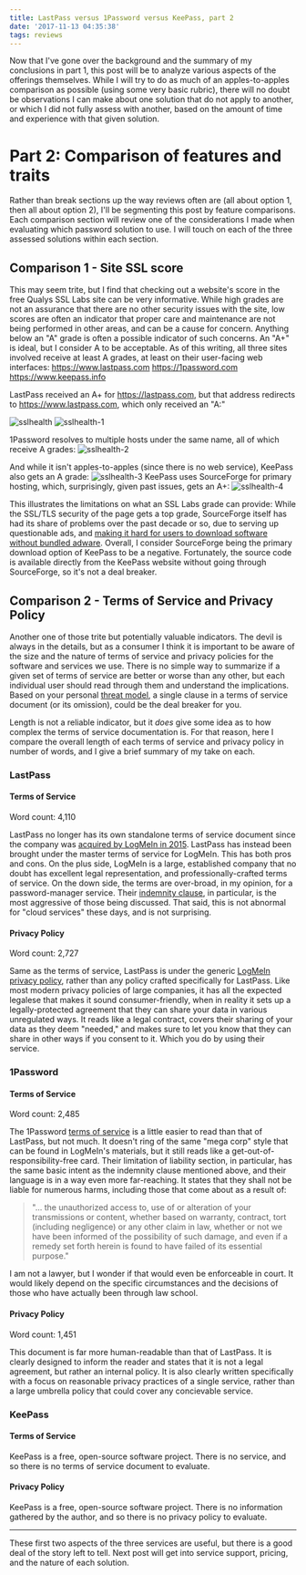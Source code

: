 ```yaml
---
title: LastPass versus 1Password versus KeePass, part 2
date: '2017-11-13 04:35:38'
tags: reviews
---
```


Now that I've gone over the background and the summary of my conclusions in part 1, this post will be to analyze various aspects of the offerings themselves. While I will try to do as much of an apples-to-apples comparison as possible (using some very basic rubric), there will no doubt be observations I can make about one solution that do not apply to another, or which I did not fully assess with another, based on the amount of time and experience with that given solution.
# Part 2: Comparison of features and traits
Rather than break sections up the way reviews often are (all about option 1, then all about option 2), I'll be segmenting this post by feature comparisons. Each comparison section will review one of the considerations I made when evaluating which password solution to use. I will touch on each of the three assessed solutions within each section.

## Comparison 1 - Site SSL score
This may seem trite, but I find that checking out a website's score in the free Qualys SSL Labs site can be very informative. While high grades are not an assurance that there are no other security issues with the site, low scores are often an indicator that proper care and maintenance are not being performed in other areas, and can be a cause for concern. Anything below an "A" grade is often a possible indicator of such concerns. An "A+" is ideal, but I consider A to be acceptable. 
As of this writing, all three sites involved receive at least A grades, at least on their user-facing web interfaces:
https://www.lastpass.com
https://1password.com
https://www.keepass.info

LastPass received an A+ for https://lastpass.com, but that address redirects to https://www.lastpass.com, which only received an "A:"

![sslhealth](/assets/images/sslhealth.png)
![sslhealth-1](/assets/images/sslhealth-1.png)

1Password resolves to multiple hosts under the same name, all of which receive A grades:
![sslhealth-2](/assets/images/sslhealth-2.png)

And while it isn't apples-to-apples (since there is no web service), KeePass also gets an A grade:
![sslhealth-3](/assets/images/sslhealth-3.png)
KeePass uses SourceForge for primary hosting, which, surprisingly, given past issues, gets an A+:
![sslhealth-4](/assets/images/sslhealth-4.png)

This illustrates the limitations on what an SSL Labs grade can provide: While the SSL/TLS security of the page gets a top grade, SourceForge itself has had its share of problems over the past decade or so, due to serving up questionable ads, and [making it hard for users to download software without bundled adware](https://en.wikipedia.org/wiki/SourceForge#DevShare_adware).
Overall, I consider SourceForge being the primary download option of KeePass to be a negative. Fortunately, the source code is available directly from the KeePass website without going through SourceForge, so it's not a deal breaker.

## Comparison 2 - Terms of Service and Privacy Policy
Another one of those trite but potentially valuable indicators. The devil is always in the details, but as a consumer I think it is important to be aware of the size and the nature of terms of service and privacy policies for the software and services we use.
There is no simple way to summarize if a given set of terms of service are better or worse than any other, but each individual user should read through them and understand the implications. Based on your personal [threat model](https://en.wikipedia.org/wiki/Threat_model), a single clause in a terms of service document (or its omission), could be the deal breaker for you.

Length is not a reliable indicator, but it *does* give some idea as to how complex the terms of service documentation is. For that reason, here I compare the overall length of each terms of service and privacy policy in number of words, and I give a  brief summary of my take on each.

### LastPass
#### Terms of Service
Word count: 4,110

LastPass no longer has its own standalone terms of service document since the company was [acquired by LogMeIn in 2015](https://investor.logmeininc.com/about-us/investors/news/press-release-details/2015/LogMeIn-to-Acquire-Password-Management-Leader-LastPass/default.aspx). LastPass has instead been brought under the master terms of service for LogMeIn. This has both pros and cons. On the plus side, LogMeIn is a large, established company that no doubt has excellent legal representation, and professionally-crafted terms of service. On the down side, the terms are over-broad, in my opinion, for a password-manager service. Their [indemnity clause](https://www.logmeininc.com/legal/terms-and-conditions), in particular, is the most aggressive of those being discussed. That said, this is not abnormal for "cloud services" these days, and is not surprising.

#### Privacy Policy
Word count: 2,727

Same as the terms of service, LastPass is under the generic [LogMeIn privacy policy](https://secure.logmein.com/home/en/policies/privacy/), rather than any policy crafted specifically for LastPass. Like most modern privacy policies of large companies, it has all the expected legalese that makes it sound consumer-friendly, when in reality it sets up a legally-protected agreement that they can share your data in various unregulated ways. It reads like a legal contract, covers their sharing of your data as they deem "needed," and makes sure to let you know that they can share in other ways if you consent to it. Which you do by using their service.

### 1Password
#### Terms of Service
Word count: 2,485

The 1Password [terms of service](https://1password.com/legal/terms-of-service/) is a little easier to read than that of LastPass, but not much. It doesn't ring of the same "mega corp" style that can be found in LogMeIn's materials, but it still reads like a get-out-of-responsibility-free card. Their limitation of liability section, in particular, has the same basic intent as the indemnity clause mentioned above, and their language is in a way even more far-reaching. It states that they shall not be liable for numerous harms, including those that come about as a result of:

> "... the unauthorized access to, use of or alteration of your transmissions or content, whether based on warranty, contract, tort (including negligence) or any other claim in law, whether or not we have been informed of the possibility of such damage, and even if a remedy set forth herein is found to have failed of its essential purpose."

I am not a lawyer, but I wonder if that would even be enforceable in court. It would likely depend on the specific circumstances and the decisions of those who have actually been through law school.

#### Privacy Policy
Word count: 1,451

This document is far more human-readable than that of LastPass. It is clearly designed to inform the reader and states that it is not a legal agreement, but rather an internal policy. It is also clearly written specifically with a focus on reasonable privacy practices of a single service, rather than a large umbrella policy that could cover any concievable service.

### KeePass
#### Terms of Service
KeePass is a free, open-source software project. There is no service, and so there is no terms of service document to evaluate.

#### Privacy Policy
KeePass is a free, open-source software project. There is no information gathered by the author, and so there is no privacy policy to evaluate.

---

These first two aspects of the three services are useful, but there is a good deal of the story left to tell. Next post will get into service support, pricing, and the nature of each solution.
